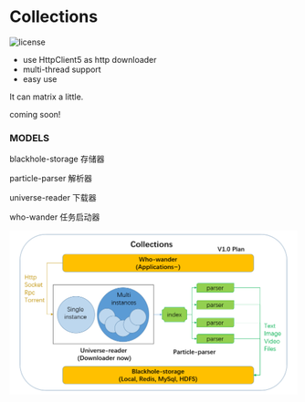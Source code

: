 # Collections

![license](https://img.shields.io/github/license/hzwyjxy/Collections)

* use HttpClient5 as http downloader
* multi-thread support
* easy use

It can matrix a little.

coming soon!

### MODELS

blackhole-storage 存储器

particle-parser 解析器

universe-reader 下载器

who-wander 任务启动器

![image](files/plan_v1.png)